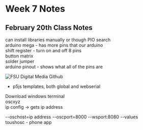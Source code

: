 # Week 7 Notes

## February 20th Class Notes

can install libraries manually or though PIO search  
arduino mega - has more pins that our arduino  
shift register - turn on and off 8 pins  
button matrix  
solder jumper  
arduino pinout - shows what all of the pins are  

![FSU Digital Media Github](https://github.com/FSUDigitalMedia)

* p5js templates, both global and webserial

Download windows terminal  
oscxyz  
ip config -> gets ip address  

--oschost=ip address --oscport=8000 --wsport:8080 --values  
toushosc - phone app  
